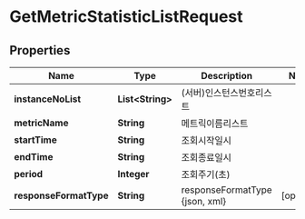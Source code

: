 
# GetMetricStatisticListRequest

## Properties
Name | Type | Description | Notes
------------ | ------------- | ------------- | -------------
**instanceNoList** | **List&lt;String&gt;** | (서버)인스턴스번호리스트 | 
**metricName** | **String** | 메트릭이름리스트 | 
**startTime** | **String** | 조회시작일시 | 
**endTime** | **String** | 조회종료일시 | 
**period** | **Integer** | 조회주기(초) | 
**responseFormatType** | **String** | responseFormatType {json, xml} |  [optional]



